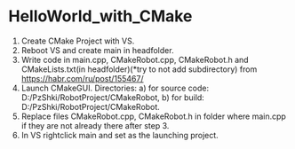 # HelloWorld_with_CMake
1. Create CMake Project with VS.
2. Reboot VS and create main in headfolder.
3. Write code in main.cpp, CMakeRobot.cpp, CMakeRobot.h and CMakeLists.txt(in headfolder)(*try to not add subdirectory)
from https://habr.com/ru/post/155467/
4. Launch CMakeGUI. Directories: 
a) for source code: D:/PzShki/RobotProject/CMakeRobot,
b) for build: D:/PzShki/RobotProject/CMakeRobot.
5. Replace files CMakeRobot.cpp, CMakeRobot.h in folder where main.cpp if they are not already there after step 3.
6. In VS rightclick main and set as the launching project.
